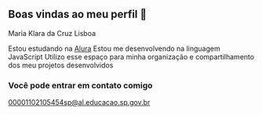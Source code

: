 ## Boas vindas ao meu perfil 💙

Maria Klara da Cruz Lisboa

Estou estudando na [Alura](www.alura.com.br)
Estou me desenvolvendo na linguagem JavaScript
Utilizo esse espaço para minha organização e compartilhamento dos meu projetos desenvolvidos

### Você pode entrar em contato comigo

00001102105454sp@al.educacao.sp.gov.br
